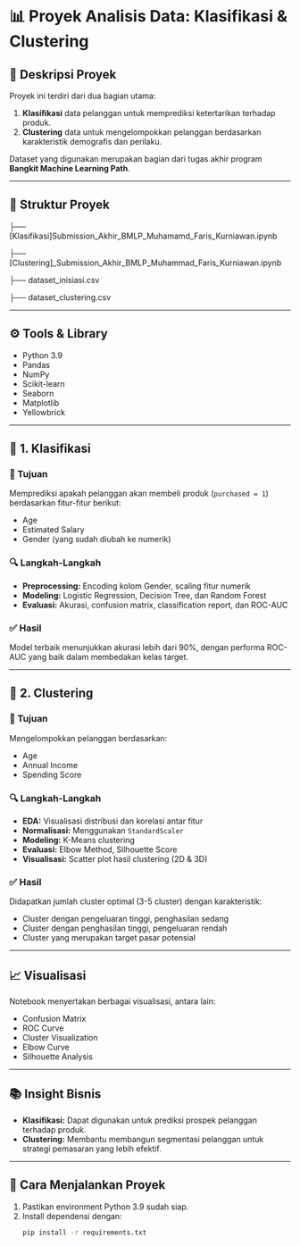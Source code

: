 # 📊 Proyek Analisis Data: Klasifikasi & Clustering

## 🧠 Deskripsi Proyek

Proyek ini terdiri dari dua bagian utama:
1. **Klasifikasi** data pelanggan untuk memprediksi ketertarikan terhadap produk.
2. **Clustering** data untuk mengelompokkan pelanggan berdasarkan karakteristik demografis dan perilaku.

Dataset yang digunakan merupakan bagian dari tugas akhir program **Bangkit Machine Learning Path**.

---

## 📂 Struktur Proyek

├── [Klasifikasi]Submission_Akhir_BMLP_Muhamamd_Faris_Kurniawan.ipynb

├── [Clustering]_Submission_Akhir_BMLP_Muhammad_Faris_Kurniawan.ipynb

├── dataset_inisiasi.csv

├── dataset_clustering.csv


---

## ⚙️ Tools & Library

- Python 3.9
- Pandas
- NumPy
- Scikit-learn
- Seaborn
- Matplotlib
- Yellowbrick

---

## 📌 1. Klasifikasi

### 🎯 Tujuan
Memprediksi apakah pelanggan akan membeli produk (`purchased = 1`) berdasarkan fitur-fitur berikut:
- Age
- Estimated Salary
- Gender (yang sudah diubah ke numerik)

### 🔍 Langkah-Langkah
- **Preprocessing:** Encoding kolom Gender, scaling fitur numerik
- **Modeling:** Logistic Regression, Decision Tree, dan Random Forest
- **Evaluasi:** Akurasi, confusion matrix, classification report, dan ROC-AUC

### ✅ Hasil
Model terbaik menunjukkan akurasi lebih dari 90%, dengan performa ROC-AUC yang baik dalam membedakan kelas target.

---

## 📌 2. Clustering

### 🎯 Tujuan
Mengelompokkan pelanggan berdasarkan:
- Age
- Annual Income
- Spending Score

### 🔍 Langkah-Langkah
- **EDA:** Visualisasi distribusi dan korelasi antar fitur
- **Normalisasi:** Menggunakan `StandardScaler`
- **Modeling:** K-Means clustering
- **Evaluasi:** Elbow Method, Silhouette Score
- **Visualisasi:** Scatter plot hasil clustering (2D & 3D)

### ✅ Hasil
Didapatkan jumlah cluster optimal (3-5 cluster) dengan karakteristik:
- Cluster dengan pengeluaran tinggi, penghasilan sedang
- Cluster dengan penghasilan tinggi, pengeluaran rendah
- Cluster yang merupakan target pasar potensial

---

## 📈 Visualisasi

Notebook menyertakan berbagai visualisasi, antara lain:
- Confusion Matrix
- ROC Curve
- Cluster Visualization
- Elbow Curve
- Silhouette Analysis

---

## 📚 Insight Bisnis

- **Klasifikasi:** Dapat digunakan untuk prediksi prospek pelanggan terhadap produk.
- **Clustering:** Membantu membangun segmentasi pelanggan untuk strategi pemasaran yang lebih efektif.

---

## 🚀 Cara Menjalankan Proyek

1. Pastikan environment Python 3.9 sudah siap.
2. Install dependensi dengan:
   ```bash
   pip install -r requirements.txt
